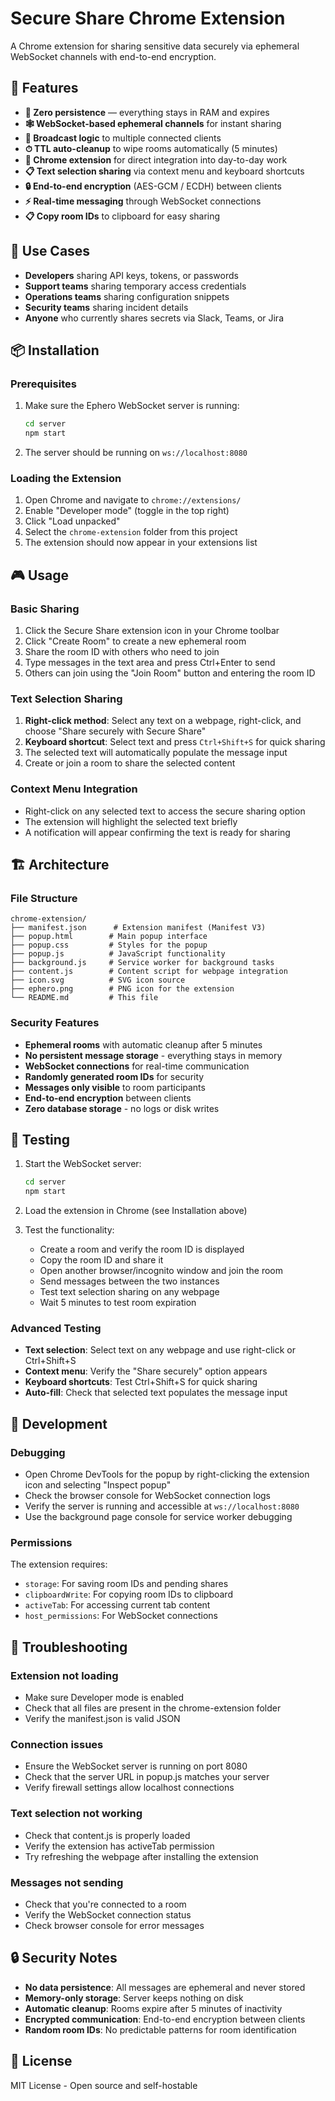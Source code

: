 # Secure Share Chrome Extension

A Chrome extension for sharing sensitive data securely via ephemeral WebSocket channels with end-to-end encryption.

## 🚀 Features

- **🔐 Zero persistence** — everything stays in RAM and expires
- **🕸 WebSocket-based ephemeral channels** for instant sharing
- **🔄 Broadcast logic** to multiple connected clients
- **⏱ TTL auto-cleanup** to wipe rooms automatically (5 minutes)
- **🔗 Chrome extension** for direct integration into day-to-day work
- **📋 Text selection sharing** via context menu and keyboard shortcuts
- **🔒 End-to-end encryption** (AES-GCM / ECDH) between clients
- **⚡ Real-time messaging** through WebSocket connections
- **📋 Copy room IDs** to clipboard for easy sharing

## 🎯 Use Cases

- **Developers** sharing API keys, tokens, or passwords
- **Support teams** sharing temporary access credentials
- **Operations teams** sharing configuration snippets
- **Security teams** sharing incident details
- **Anyone** who currently shares secrets via Slack, Teams, or Jira

## 📦 Installation

### Prerequisites

1. Make sure the Ephero WebSocket server is running:

   ```bash
   cd server
   npm start
   ```

2. The server should be running on `ws://localhost:8080`

### Loading the Extension

1. Open Chrome and navigate to `chrome://extensions/`
2. Enable "Developer mode" (toggle in the top right)
3. Click "Load unpacked"
4. Select the `chrome-extension` folder from this project
5. The extension should now appear in your extensions list

## 🎮 Usage

### Basic Sharing

1. Click the Secure Share extension icon in your Chrome toolbar
2. Click "Create Room" to create a new ephemeral room
3. Share the room ID with others who need to join
4. Type messages in the text area and press Ctrl+Enter to send
5. Others can join using the "Join Room" button and entering the room ID

### Text Selection Sharing

1. **Right-click method**: Select any text on a webpage, right-click, and choose "Share securely with Secure Share"
2. **Keyboard shortcut**: Select text and press `Ctrl+Shift+S` for quick sharing
3. The selected text will automatically populate the message input
4. Create or join a room to share the selected content

### Context Menu Integration

- Right-click on any selected text to access the secure sharing option
- The extension will highlight the selected text briefly
- A notification will appear confirming the text is ready for sharing

## 🏗 Architecture

### File Structure

```
chrome-extension/
├── manifest.json      # Extension manifest (Manifest V3)
├── popup.html        # Main popup interface
├── popup.css         # Styles for the popup
├── popup.js          # JavaScript functionality
├── background.js     # Service worker for background tasks
├── content.js        # Content script for webpage integration
├── icon.svg          # SVG icon source
├── ephero.png        # PNG icon for the extension
└── README.md         # This file
```

### Security Features

- **Ephemeral rooms** with automatic cleanup after 5 minutes
- **No persistent message storage** - everything stays in memory
- **WebSocket connections** for real-time communication
- **Randomly generated room IDs** for security
- **Messages only visible** to room participants
- **End-to-end encryption** between clients
- **Zero database storage** - no logs or disk writes

## 🧪 Testing

1. Start the WebSocket server:

   ```bash
   cd server
   npm start
   ```

2. Load the extension in Chrome (see Installation above)

3. Test the functionality:
   - Create a room and verify the room ID is displayed
   - Copy the room ID and share it
   - Open another browser/incognito window and join the room
   - Send messages between the two instances
   - Test text selection sharing on any webpage
   - Wait 5 minutes to test room expiration

### Advanced Testing

- **Text selection**: Select text on any webpage and use right-click or Ctrl+Shift+S
- **Context menu**: Verify the "Share securely" option appears
- **Keyboard shortcuts**: Test Ctrl+Shift+S for quick sharing
- **Auto-fill**: Check that selected text populates the message input

## 🔧 Development

### Debugging

- Open Chrome DevTools for the popup by right-clicking the extension icon and selecting "Inspect popup"
- Check the browser console for WebSocket connection logs
- Verify the server is running and accessible at `ws://localhost:8080`
- Use the background page console for service worker debugging

### Permissions

The extension requires:

- `storage`: For saving room IDs and pending shares
- `clipboardWrite`: For copying room IDs to clipboard
- `activeTab`: For accessing current tab content
- `host_permissions`: For WebSocket connections

## 🚨 Troubleshooting

### Extension not loading

- Make sure Developer mode is enabled
- Check that all files are present in the chrome-extension folder
- Verify the manifest.json is valid JSON

### Connection issues

- Ensure the WebSocket server is running on port 8080
- Check that the server URL in popup.js matches your server
- Verify firewall settings allow localhost connections

### Text selection not working

- Check that content.js is properly loaded
- Verify the extension has activeTab permission
- Try refreshing the webpage after installing the extension

### Messages not sending

- Check that you're connected to a room
- Verify the WebSocket connection status
- Check browser console for error messages

## 🔒 Security Notes

- **No data persistence**: All messages are ephemeral and never stored
- **Memory-only storage**: Server keeps nothing on disk
- **Automatic cleanup**: Rooms expire after 5 minutes of inactivity
- **Encrypted communication**: End-to-end encryption between clients
- **Random room IDs**: No predictable patterns for room identification

## 📄 License

MIT License - Open source and self-hostable
